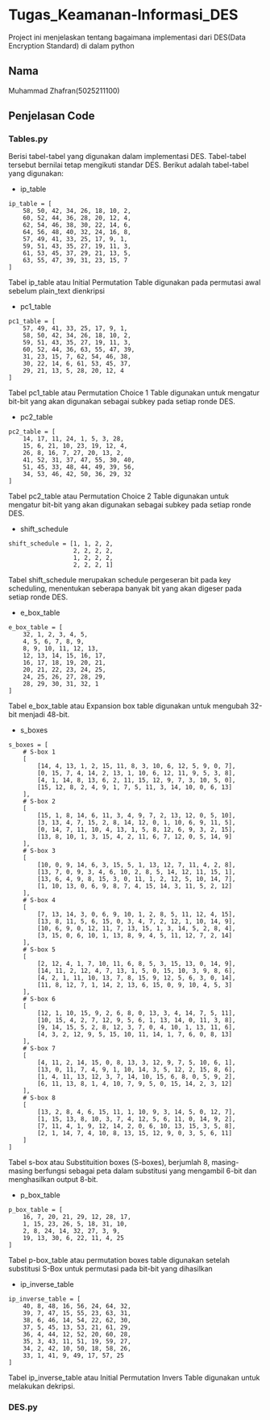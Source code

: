 # Tugas_Keamanan-Informasi_DES
Project ini menjelaskan tentang bagaimana implementasi dari DES(Data Encryption Standard) di dalam python

## Nama
Muhammad Zhafran(5025211100)

## Penjelasan Code

### Tables.py
Berisi tabel-tabel yang digunakan dalam implementasi DES. Tabel-tabel tersebut bernilai tetap mengikuti standar DES.
Berikut adalah tabel-tabel yang digunakan:
- ip_table
```
ip_table = [
    58, 50, 42, 34, 26, 18, 10, 2,
    60, 52, 44, 36, 28, 20, 12, 4,
    62, 54, 46, 38, 30, 22, 14, 6,
    64, 56, 48, 40, 32, 24, 16, 8,
    57, 49, 41, 33, 25, 17, 9, 1,
    59, 51, 43, 35, 27, 19, 11, 3,
    61, 53, 45, 37, 29, 21, 13, 5,
    63, 55, 47, 39, 31, 23, 15, 7
]
```
Tabel ip_table atau Initial Permutation Table digunakan pada permutasi awal sebelum plain_text dienkripsi
- pc1_table
```
pc1_table = [
    57, 49, 41, 33, 25, 17, 9, 1,
    58, 50, 42, 34, 26, 18, 10, 2,
    59, 51, 43, 35, 27, 19, 11, 3,
    60, 52, 44, 36, 63, 55, 47, 39,
    31, 23, 15, 7, 62, 54, 46, 38,
    30, 22, 14, 6, 61, 53, 45, 37,
    29, 21, 13, 5, 28, 20, 12, 4
]
```
Tabel pc1_table atau Permutation Choice 1 Table digunakan untuk mengatur bit-bit yang akan digunakan sebagai subkey pada setiap ronde DES.

- pc2_table
```
pc2_table = [
    14, 17, 11, 24, 1, 5, 3, 28,
    15, 6, 21, 10, 23, 19, 12, 4,
    26, 8, 16, 7, 27, 20, 13, 2,
    41, 52, 31, 37, 47, 55, 30, 40,
    51, 45, 33, 48, 44, 49, 39, 56,
    34, 53, 46, 42, 50, 36, 29, 32
]
```
Tabel pc2_table atau Permutation Choice 2 Table digunakan untuk mengatur bit-bit yang akan digunakan sebagai subkey pada setiap ronde DES.

- shift_schedule
```
shift_schedule = [1, 1, 2, 2,
                  2, 2, 2, 2,
                  1, 2, 2, 2,
                  2, 2, 2, 1]
```
Tabel shift_schedule merupakan schedule pergeseran bit pada key scheduling, menentukan seberapa banyak bit yang akan digeser pada setiap ronde DES.

- e_box_table
```
e_box_table = [
    32, 1, 2, 3, 4, 5,
    4, 5, 6, 7, 8, 9,
    8, 9, 10, 11, 12, 13,
    12, 13, 14, 15, 16, 17,
    16, 17, 18, 19, 20, 21,
    20, 21, 22, 23, 24, 25,
    24, 25, 26, 27, 28, 29,
    28, 29, 30, 31, 32, 1
]
```
Tabel e_box_table atau Expansion box table digunakan untuk mengubah 32-bit menjadi 48-bit.

- s_boxes
```
s_boxes = [
    # S-box 1
    [
        [14, 4, 13, 1, 2, 15, 11, 8, 3, 10, 6, 12, 5, 9, 0, 7],
        [0, 15, 7, 4, 14, 2, 13, 1, 10, 6, 12, 11, 9, 5, 3, 8],
        [4, 1, 14, 8, 13, 6, 2, 11, 15, 12, 9, 7, 3, 10, 5, 0],
        [15, 12, 8, 2, 4, 9, 1, 7, 5, 11, 3, 14, 10, 0, 6, 13]
    ],
    # S-box 2
    [
        [15, 1, 8, 14, 6, 11, 3, 4, 9, 7, 2, 13, 12, 0, 5, 10],
        [3, 13, 4, 7, 15, 2, 8, 14, 12, 0, 1, 10, 6, 9, 11, 5],
        [0, 14, 7, 11, 10, 4, 13, 1, 5, 8, 12, 6, 9, 3, 2, 15],
        [13, 8, 10, 1, 3, 15, 4, 2, 11, 6, 7, 12, 0, 5, 14, 9]
    ],
    # S-box 3
    [
        [10, 0, 9, 14, 6, 3, 15, 5, 1, 13, 12, 7, 11, 4, 2, 8],
        [13, 7, 0, 9, 3, 4, 6, 10, 2, 8, 5, 14, 12, 11, 15, 1],
        [13, 6, 4, 9, 8, 15, 3, 0, 11, 1, 2, 12, 5, 10, 14, 7],
        [1, 10, 13, 0, 6, 9, 8, 7, 4, 15, 14, 3, 11, 5, 2, 12]
    ],
    # S-box 4
    [
        [7, 13, 14, 3, 0, 6, 9, 10, 1, 2, 8, 5, 11, 12, 4, 15],
        [13, 8, 11, 5, 6, 15, 0, 3, 4, 7, 2, 12, 1, 10, 14, 9],
        [10, 6, 9, 0, 12, 11, 7, 13, 15, 1, 3, 14, 5, 2, 8, 4],
        [3, 15, 0, 6, 10, 1, 13, 8, 9, 4, 5, 11, 12, 7, 2, 14]
    ],
    # S-box 5
    [
        [2, 12, 4, 1, 7, 10, 11, 6, 8, 5, 3, 15, 13, 0, 14, 9],
        [14, 11, 2, 12, 4, 7, 13, 1, 5, 0, 15, 10, 3, 9, 8, 6],
        [4, 2, 1, 11, 10, 13, 7, 8, 15, 9, 12, 5, 6, 3, 0, 14],
        [11, 8, 12, 7, 1, 14, 2, 13, 6, 15, 0, 9, 10, 4, 5, 3]
    ],
    # S-box 6
    [
        [12, 1, 10, 15, 9, 2, 6, 8, 0, 13, 3, 4, 14, 7, 5, 11],
        [10, 15, 4, 2, 7, 12, 9, 5, 6, 1, 13, 14, 0, 11, 3, 8],
        [9, 14, 15, 5, 2, 8, 12, 3, 7, 0, 4, 10, 1, 13, 11, 6],
        [4, 3, 2, 12, 9, 5, 15, 10, 11, 14, 1, 7, 6, 0, 8, 13]
    ],
    # S-box 7
    [
        [4, 11, 2, 14, 15, 0, 8, 13, 3, 12, 9, 7, 5, 10, 6, 1],
        [13, 0, 11, 7, 4, 9, 1, 10, 14, 3, 5, 12, 2, 15, 8, 6],
        [1, 4, 11, 13, 12, 3, 7, 14, 10, 15, 6, 8, 0, 5, 9, 2],
        [6, 11, 13, 8, 1, 4, 10, 7, 9, 5, 0, 15, 14, 2, 3, 12]
    ],
    # S-box 8
    [
        [13, 2, 8, 4, 6, 15, 11, 1, 10, 9, 3, 14, 5, 0, 12, 7],
        [1, 15, 13, 8, 10, 3, 7, 4, 12, 5, 6, 11, 0, 14, 9, 2],
        [7, 11, 4, 1, 9, 12, 14, 2, 0, 6, 10, 13, 15, 3, 5, 8],
        [2, 1, 14, 7, 4, 10, 8, 13, 15, 12, 9, 0, 3, 5, 6, 11]
    ]
]
```
Tabel s-box atau Substituition boxes (S-boxes), berjumlah 8, masing-masing berfungsi sebagai peta dalam substitusi yang mengambil 6-bit dan menghasilkan output 8-bit.

- p_box_table
```
p_box_table = [
    16, 7, 20, 21, 29, 12, 28, 17,
    1, 15, 23, 26, 5, 18, 31, 10,
    2, 8, 24, 14, 32, 27, 3, 9,
    19, 13, 30, 6, 22, 11, 4, 25
]
```
Tabel p-box_table atau permutation boxes table digunakan setelah substitusi S-Box untuk permutasi pada bit-bit yang dihasilkan

- ip_inverse_table
```
ip_inverse_table = [
    40, 8, 48, 16, 56, 24, 64, 32,
    39, 7, 47, 15, 55, 23, 63, 31,
    38, 6, 46, 14, 54, 22, 62, 30,
    37, 5, 45, 13, 53, 21, 61, 29,
    36, 4, 44, 12, 52, 20, 60, 28,
    35, 3, 43, 11, 51, 19, 59, 27,
    34, 2, 42, 10, 50, 18, 58, 26,
    33, 1, 41, 9, 49, 17, 57, 25
]
```
Tabel ip_inverse_table atau Initial Permutation Invers Table digunakan untuk melakukan dekripsi.


### DES.py
